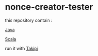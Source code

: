 # nonce-creator-tester

this repository contain :

[Java](https://github.com/hodayagamliel/statistics-tester-java)

[Scala](https://github.com/hodayagamliel/statistics-tester-scala)

run it with [Takipi](https://app.takipi.com/)
